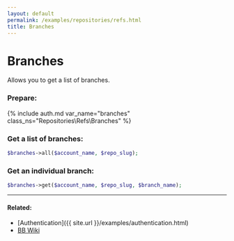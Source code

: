```yaml
---
layout: default
permalink: /examples/repositories/refs.html
title: Branches
---
```


# Branches

Allows you to get a list of branches.

### Prepare:
{% include auth.md var_name="branches" class_ns="Repositories\Refs\Branches" %}

### Get a list of branches:

```php
$branches->all($account_name, $repo_slug);
```

### Get an individual branch:

```php
$branches->get($account_name, $repo_slug, $branch_name);
```

----

#### Related:
  * [Authentication]({{ site.url }}/examples/authentication.html)
  * [BB Wiki](https://confluence.atlassian.com/display/BITBUCKET/src+Resources)
